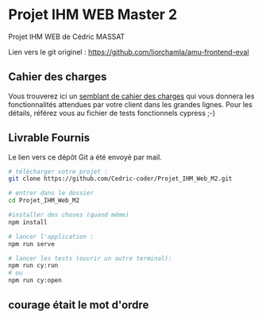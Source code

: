 # Projet IHM WEB Master 2

Projet IHM WEB de Cédric MASSAT 

Lien vers le git originel : https://github.com/liorchamla/amu-frontend-eval

## Cahier des charges

Vous trouverez ici un [semblant de cahier des charges](./CDC.md) qui vous donnera les fonctionnalités attendues par votre client dans les grandes lignes. Pour les détails, référez vous au fichier de tests fonctionnels cypress ;-)

## Livrable Fournis

Le lien vers ce dépôt Git a été envoyé par mail.

```bash
# télécharger votre projet :
git clone https://github.com/Cedric-coder/Projet_IHM_Web_M2.git

# entrer dans le dossier
cd Projet_IHM_Web_M2

#installer des choses (quand même)
npm install

# lancer l'application :
npm run serve

# lancer les tests (ouvrir un autre terminal):
npm run cy:run
# ou
npm run cy:open
```

## courage était le mot d'ordre
